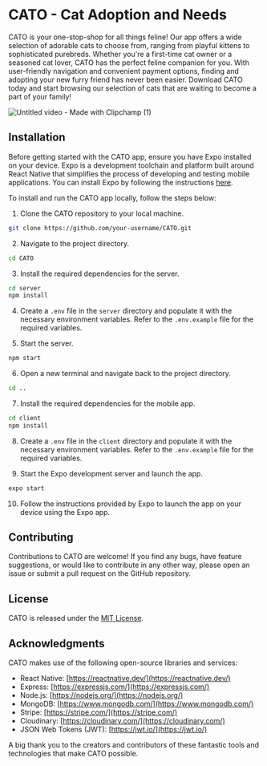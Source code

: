 # CATO - Cat Adoption and Needs 

CATO is your one-stop-shop for all things feline! Our app offers a wide selection of adorable cats to choose from, ranging from playful kittens to sophisticated purebreds. Whether you're a first-time cat owner or a seasoned cat lover, CATO has the perfect feline companion for you. With user-friendly navigation and convenient payment options, finding and adopting your new furry friend has never been easier. Download CATO today and start browsing our selection of cats that are waiting to become a part of your family!

![Untitled video - Made with Clipchamp (1)](https://github.com/Hariharanreddy/Cato-frontend/assets/82924830/38ee5c04-df3b-42cd-b4b7-f4e8c7e48d54)

## Installation

Before getting started with the CATO app, ensure you have Expo installed on your device. Expo is a development toolchain and platform built around React Native that simplifies the process of developing and testing mobile applications. You can install Expo by following the instructions [here](https://docs.expo.dev/get-started/installation/).

To install and run the CATO app locally, follow the steps below:

1. Clone the CATO repository to your local machine.
```bash
git clone https://github.com/your-username/CATO.git
```

2. Navigate to the project directory.
```bash
cd CATO
```

3. Install the required dependencies for the server.
```bash
cd server
npm install
```

4. Create a `.env` file in the `server` directory and populate it with the necessary environment variables. Refer to the `.env.example` file for the required variables.

5. Start the server.
```bash
npm start
```

6. Open a new terminal and navigate back to the project directory.
```bash
cd ..
```

7. Install the required dependencies for the mobile app.
```bash
cd client
npm install
```

8. Create a `.env` file in the `client` directory and populate it with the necessary environment variables. Refer to the `.env.example` file for the required variables.

9. Start the Expo development server and launch the app.
```bash
expo start
```

10. Follow the instructions provided by Expo to launch the app on your device using the Expo app.

## Contributing

Contributions to CATO are welcome! If you find any bugs, have feature suggestions, or would like to contribute in any other way, please open an issue or submit a pull request on the GitHub repository.

## License

CATO is released under the [MIT License](https://opensource.org/licenses/MIT).

## Acknowledgments

CATO makes use of the following open-source libraries and services:

- React Native: [https://reactnative.dev/](https://reactnative.dev/)
- Express: [https://expressjs.com/](https://expressjs.com/)
- Node.js: [https://nodejs.org/](https://nodejs.org/)
- MongoDB: [https://www.mongodb.com/](https://www.mongodb.com/)
- Stripe: [https://stripe.com/](https://stripe.com/)
- Cloudinary: [https://cloudinary.com/](https://cloudinary.com/)
- JSON Web Tokens (JWT): [https://jwt.io/](https://jwt.io/)

A big thank you to the creators and contributors of these fantastic tools and technologies that make CATO possible.
